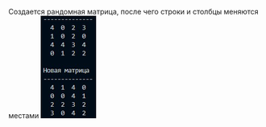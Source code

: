Создается рандомная матрица, после чего строки и столбцы меняются местами
![Screenshot](https://github.com/BreadGitHub/University/blob/main/TaskU/Java/Stsdmchv/art/Task1.png)
